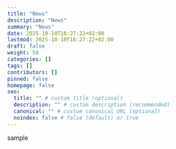 ```yaml
---
title: "News"
description: "News"
summary: "News"
date: 2025-10-10T16:27:22+02:00
lastmod: 2025-10-10T16:27:22+02:00
draft: false
weight: 50
categories: []
tags: []
contributors: []
pinned: false
homepage: false
seo:
  title: "" # custom title (optional)
  description: "" # custom description (recommended)
  canonical: "" # custom canonical URL (optional)
  noindex: false # false (default) or true
---
```


sample
